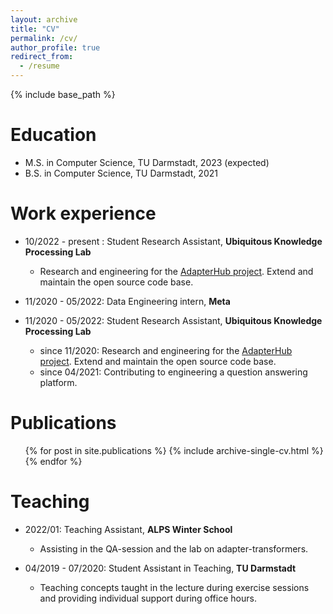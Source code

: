 ```yaml
---
layout: archive
title: "CV"
permalink: /cv/
author_profile: true
redirect_from:
  - /resume
---
```


{% include base_path %}

Education
======
* M.S. in Computer Science, TU Darmstadt, 2023 (expected)
* B.S. in Computer Science, TU Darmstadt, 2021

Work experience
======
* 10/2022 - present : Student Research Assistant, <b> Ubiquitous Knowledge Processing Lab </b>
  * Research and engineering for the [AdapterHub project](https://adapterhub.ml/). Extend and maintain the open source code base.

* 11/2020 - 05/2022: Data Engineering intern, <b> Meta </b>
  

* 11/2020 - 05/2022: Student Research Assistant, <b> Ubiquitous Knowledge Processing Lab </b>
  * since 11/2020: Research and engineering for the [AdapterHub project](https://adapterhub.ml/). Extend and maintain the open source code base.
  * since 04/2021: Contributing to engineering a question answering platform.


Publications
======
  <ul>{% for post in site.publications %}
    {% include archive-single-cv.html %}
  {% endfor %}</ul>
  
Teaching
======
* 2022/01: Teaching Assistant, <b> ALPS Winter School</b>
  * Assisting in the QA-session and the lab on adapter-transformers.
  
* 04/2019 - 07/2020:  Student Assistant in Teaching, <b> TU Darmstadt</b>
  * Teaching concepts taught in the lecture during exercise sessions and providing individual support during office hours.